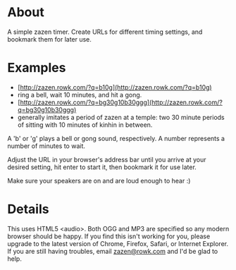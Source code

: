 # About
A simple zazen timer. Create URLs for different timing settings, and
bookmark them for later use.

# Examples
* [http://zazen.rowk.com/?q=b10g](http://zazen.rowk.com/?q=b10g)
 * ring a bell, wait 10 minutes, and hit a gong.
* [http://zazen.rowk.com/?q=bg30g10b30ggg](http://zazen.rowk.com/?q=bg30g10b30ggg)
 * generally imitates a period of zazen at a temple: two 30 minute periods of sitting with 10 minutes of kinhin in between.

A 'b' or 'g' plays a bell or gong sound, respectively. A number
represents a number of minutes to wait.

Adjust the URL in your browser's address bar until you arrive at your desired
setting, hit enter to start it, then bookmark it for use later.

Make sure your speakers are on and are loud enough to hear :)

# Details
This uses HTML5 &lt;audio&gt;. Both OGG and MP3 are specified so any modern browser should be happy. If you find this isn't working for you, please upgrade to the latest version of Chrome, Firefox, Safari, or Internet Explorer. If you are still having troubles, email zazen@rowk.com and I'd be glad to help.
